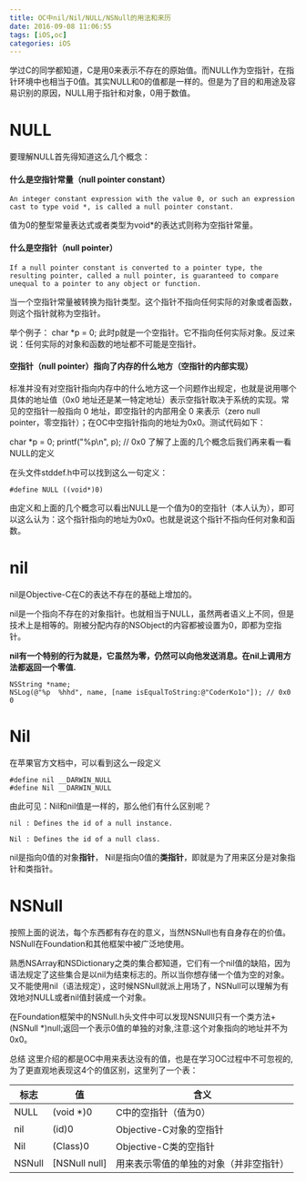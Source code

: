 ```yaml
---
title: OC中nil/Nil/NULL/NSNull的用法和来历
date: 2016-09-08 11:06:55
tags: [iOS,oc]
categories: iOS
---
```


学过C的同学都知道，C是用0来表示不存在的原始值。而NULL作为空指针，在指针环境中也相当于0值。其实NULL和0的值都是一样的。但是为了目的和用途及容易识别的原因，NULL用于指针和对象，0用于数值。

# NULL
要理解NULL首先得知道这么几个概念：

#### 什么是空指针常量（null pointer constant）

```
An integer constant expression with the value 0, or such an expression cast to type void *, is called a null pointer constant.
```

值为0的整型常量表达式或者类型为void*的表达式则称为空指针常量。

#### 什么是空指针（null pointer）

```
If a null pointer constant is converted to a pointer type, the resulting pointer, called a null pointer, is guaranteed to compare unequal to a pointer to any object or function.
```

当一个空指针常量被转换为指针类型。这个指针不指向任何实际的对象或者函数，则这个指针就称为空指针。

举个例子：
char *p = 0; 此时p就是一个空指针。它不指向任何实际对象。反过来说：任何实际的对象和函数的地址都不可能是空指针。

#### 空指针（null pointer）指向了内存的什么地方（空指针的内部实现）

标准并没有对空指针指向内存中的什么地方这一个问题作出规定，也就是说用哪个具体的地址值（0x0 地址还是某一特定地址）表示空指针取决于系统的实现。常见的空指针一般指向 0 地址，即空指针的内部用全 0 来表示（zero null pointer，零空指针）；在OC中空指针指向的地址为0x0。测试代码如下：

 char *p = 0;
 printf("%p\n", p); // 0x0
了解了上面的几个概念后我们再来看一看NULL的定义

在头文件stddef.h中可以找到这么一句定义：

```
#define NULL ((void*)0)
```

由定义和上面的几个概念可以看出NULL是一个值为0的空指针（本人认为），即可以这么认为：这个指针指向的地址为0x0。也就是说这个指针不指向任何对象和函数。


# nil

nil是Objective-C在C的表达不存在的基础上增加的。

nil是一个指向不存在的对象指针。也就相当于NULL，虽然两者语义上不同，但是技术上是相等的。刚被分配内存的NSObject的内容都被设置为0，即都为空指针。

**nil有一个特别的行为就是，它虽然为零，仍然可以向他发送消息。在nil上调用方法都返回一个零值.**

``` 
NSString *name;
NSLog(@"%p  %hhd", name, [name isEqualToString:@"CoderKo1o"]); // 0x0 0
```


# Nil
在苹果官方文档中，可以看到这么一段定义

```
#define nil __DARWIN_NULL
#define Nil __DARWIN_NULL

```

由此可见：Nil和nil值是一样的，那么他们有什么区别呢？

```
nil : Defines the id of a null instance.

Nil : Defines the id of a null class.

```

nil是指向0值的对象**指针**， Nil是指向0值的**类指针**，即就是为了用来区分是对象指针和类指针。
# NSNull
按照上面的说法，每个东西都有存在的意义，当然NSNull也有自身存在的价值。NSNull在Foundation和其他框架中被广泛地使用。

熟悉NSArray和NSDictionary之类的集合都知道，它们有一个nil值的缺陷，因为语法规定了这些集合是以nil为结束标志的。所以当你想存储一个值为空的对象。又不能使用nil（语法规定），这时候NSNull就派上用场了，NSNull可以理解为有效地对NULL或者nil值封装成一个对象。

在Foundation框架中的NSNull.h头文件中可以发现NSNUll只有一个类方法+ (NSNull *)null;返回一个表示0值的单独的对象,注意:这个对象指向的地址并不为0x0。

总结
这里介绍的都是OC中用来表达没有的值，也是在学习OC过程中不可忽视的,为了更直观地表现这4个的值区别，这里列了一个表：

标志 | 值 | 含义
--- | -- | ----
NULL  |	(void *)0 |	C中的空指针（值为0）
nil	| (id)0	| Objective-C对象的空指针
Nil	| (Class)0	| Objective-C类的空指针
NSNull	| [NSNull null] | 用来表示零值的单独的对象（并非空指针）

